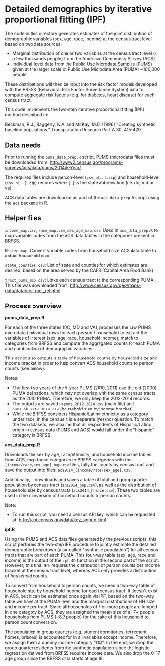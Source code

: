 # Detailed demographics by iterative proportional fitting (IPF)

The code in this directory generates estimates of the joint distribution of 
demographic variables (sex, age, race, income) at the census tract level based
on two data sources:

- Marginal distribution of one or two variables at the census tract level
  (~ a few thousands people) from the American Community Survey (ACS) 
- Individual-level data from the Public Use Microdata Samples (PUMS) given at the
  larger scale of Public Use Microdata Area (PUMA) ~100,000 people

These distributions will then be input into the risk factor models developed with 
the BRFSS (Behavioral Risk Factor Surveillance System) data to compute aggregate
risk factors (e.g. for diabetes, heart disease) for each census tract.

This code implements the two-step iterative proportional fitting (IPF) method described in:

Beckman, R.J., Baggerly, K.A. and McKay, M.D. (1996) "Creating synthetic
baseline populations." Transportation Research Part A 30, 415-429.


## Data needs

Prior to running the `pums_data_prep.R` script, PUMS (microdata) files must be
downloaded from: http://www2.census.gov/programs-surveys/acs/data/pums/2014/5-Year/ .

The required files include person-level (`csv_p[..].zip`) and household-level
(`csv_h[..].zip`) records where [..] is the state abbreviation (i.e. dc, md or va).

ACS data tables are downloaded as part of the `acs_data_prep.R` script using the
`acs` package in R.


## Helper files

`income_map.csv`, `race_map.csv`, `sex_age_map.csv`: Used in `acs_data_prep.R` to map variable codes from the ACS data tables to the categories present in BRFSS.

`hhsize_map`: Convert variable codes from household size ACS data table to actual household size.

`state_counties.csv`: List of state and counties for which estimates are desired,
based on the area served by the CAFB (Capital Area Food Bank)

`tract_puma_map.csv`: Links each census tract to the corresponding PUMA. This
file was downloaded from: http://www.census.gov/geo/maps-data/data/centract_rel.html .


## Process overview

**pums\_data\_prep.R**

For each of the three states (DC, MD and VA), processes the raw
PUMS microdata (individual rows for each person / household) to extract the variables
of interest (sex, age, race, household income), match to categories from BRFSS
and compute the aggregated counts for each PUMA and combination of demographic variables.

This script also outputs a table of household coutns by household size and
income bracket in order to help convert ACS household counts to person counts 
(see below).

Notes:

- The first two years of the 5-year PUMS (2010, 2011) use the old (2000) PUMA
delinations, which may not overlap with the same census tracts as the 2010 PUMA. 
Therefore, we only keep the 2012-2014 records. 
- The outputs are saved in `pums_2012_2014.csv` (main file) and 
`pums_hh_2012_2014.csv` (household size by income bracket).
- While the BRFSS considers Hispanic/Latino ethnicity as a category under race, 
in the census it is a separate (yes/no) question. To match the two datasets, we 
assume that all respondents of Hispanic/Latino origin in census data (PUMS and ACS)
would fall under the "hispanic" category in BRFSS.

**acs\_data\_prep.R**

Downloads the sex by age, race/ethnicity, and household income tables from ACS, 
map those categories to BRFSS categories with the `[income/race/sex_age]_map.csv` 
files, tally the counts by census tract and save the output into files:
`acs2014_[income/race/sex_age].csv`. 

Additionally, it downloads and saves a table of total and group quarter population
by census tract (`acs2014_pop.csv`), as well as the distribution of household size
by census tracts (`acs2014_hhsize.csv`). These two tables are used in the conversion
of household counts to person counts.

Note:

- To run this script, you need a census API key, which can be requested at: 
http://api.census.gov/data/key_signup.html .

**ipf.R**

Using the PUMS and ACS data files generated by the previous scripts, this script
performs the two-step IPF procedure to jointly estimate the detailed demographic 
breakdown (a so-called "synthetic population") for all census tracts that are 
part of each PUMA. This four-way table (sex, age, race and income) is the output
of the `ipf_4D` function in the second part of the script. However, this final 
IPF requires the distribution of *person* counts per income bracket at the census
tract level, whereas ACS only  provides a distribution of *household* counts. 

To convert from household to person counts, we need a two-way table of household 
size by household income for each census tract. It doesn't exist in ACS, but it
can be estimated once again via IPF, based on the two-way table we have at the 
PUMA level and the marginal distributions of HH size and income per tract. Since 
all households of 7 or more people are lumped in one category by ACS, they are 
assigned the mean size of all 7+ people households from PUMS (~8.7 people) for
the sake of this household to person count conversion.

The population in group quarters (e.g. student dormitories, retirement homes, 
prisons) is accounted for in all variables except income. Therefore, we assign
them a dummy income category "GQ". In the end, we drop the group quarter residents
from the synthetic population since the logistic regression derived from BRFSS requires 
income data. We also drop the 0-17 age group since the BRFSS data starts at age 18. 
